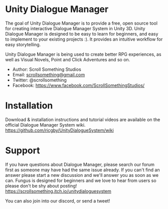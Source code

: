 Unity Dialogue Manager
======

The goal of Unity Dialogue Manager is to provide a free, open source tool for creating interactive Dialogue Manager System in Unity 3D. Unity Dialogue Manager is designed to be easy to learn for beginners, and easy to implement to your existing projects :). It provides an intuitive workflow for easy storytelling.

Unity Dialogue Manager is being used to create better RPG experiences, as well as Visual Novels, Point and Click Adventures and so on.

- Author: Scroll Something Studios
- Email: scrollsomething@gmail.com
- Twitter: @scrollsomething
- Facebook: https://www.facebook.com/ScrollSomethingStudios/

Installation
============

Download & installation instructions and tutorial videos are available on the official Dialogue Manager System wiki.
https://github.com/ricgby/UnityDialogueSystem/wiki

Support
=======

If you have questions about Dialogue Manager, please search our forum first as someone may have had the same issue already. If you can't find an answer please start a new discussion and we'll answer you as soon as we can. Fungus is designed for beginners and we love to hear from users so please don't be shy about posting!
https://scrollsomething.itch.io/unitydialoguesystem

You can also join into our discord, or send a tweet!


